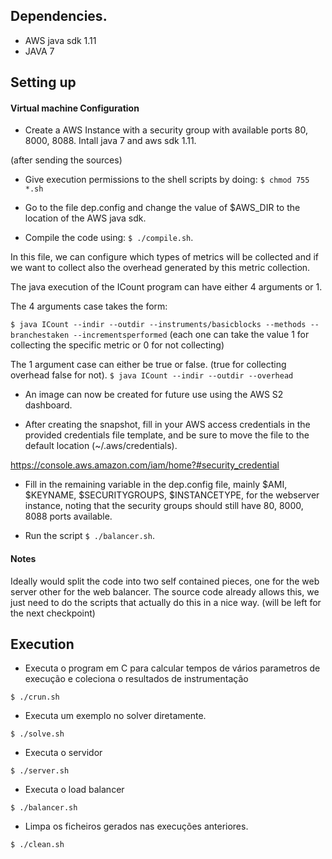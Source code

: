 ## Dependencies.
* AWS java sdk 1.11
* JAVA 7 

## Setting up

#### Virtual machine Configuration
* Create a AWS Instance with a security group with available ports 80, 8000, 8088. Intall java 7 and aws sdk 1.11.

(after sending the sources)

* Give execution permissions to the shell scripts by doing: ` $ chmod 755 *.sh `

* Go to the file dep.config and change the value of $AWS_DIR to the location of the AWS java sdk.

* Compile the code using:
` $ ./compile.sh `. 

In this file, we can configure which types of metrics will be collected and if we want to collect also the overhead generated by this metric collection.

The java execution of the ICount program can have either 4 arguments or 1.

The 4 arguments case takes the form: 

` $ java ICount --indir --outdir --instruments/basicblocks --methods --branchestaken --incrementsperformed `
(each one can take the value 1 for collecting the specific metric or 0 for not collecting)

The 1 argument case can either be true or false. (true for collecting overhead false for not).
` $ java ICount --indir --outdir --overhead `

* An image can now be created for future use using the AWS S2 dashboard. 

* After creating the snapshot, fill in your AWS access credentials in the provided credentials file template, and be sure to move the file to the default location (~/.aws/credentials).

https://console.aws.amazon.com/iam/home?#security_credential

* Fill in the remaining variable in the dep.config file, mainly $AMI, $KEYNAME, $SECURITYGROUPS, $INSTANCETYPE, for the webserver instance, noting that the security groups should still have 80, 8000, 8088 ports available.

* Run the script ` $ ./balancer.sh `.

#### Notes

Ideally would split the code into two self contained pieces, one for the web server other for the web balancer. 
The source code already allows this, we just need to do the scripts that actually do this in a nice way. (will be left for the next checkpoint)
## Execution

*  Executa o program em C para calcular tempos de vários parametros de execução e coleciona o resultados de instrumentação

` $ ./crun.sh `

*  Executa um exemplo no solver diretamente.

` $ ./solve.sh `

* Executa o servidor

` $ ./server.sh `

* Executa o load balancer

` $ ./balancer.sh `

* Limpa os ficheiros gerados nas execuções anteriores.

` $ ./clean.sh `
